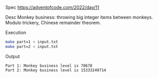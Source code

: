 Spec https://adventofcode.com/2022/day/11

Desc Monkey business: throwing big integer items between monkeys. Modulo trickery, Chinese remainder theorem.

Execution

```bash
make part=1 < input.txt
make part=2 < input.txt
```

Output

```
Part 1: Monkey business level is 78678
Part 2: Monkey business level is 15333249714
```

